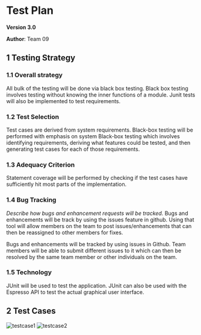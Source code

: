 # Test Plan

**Version 3.0**

**Author**: Team 09

## 1 Testing Strategy

### 1.1 Overall strategy

All bulk of the testing will be done via black box testing. Black box testing involves testing without knowing the inner functions of a module. Junit tests will also be implemented to test requirements. 

### 1.2 Test Selection


Test cases are derived from system requirements. Black-box testing will be performed with emphasis on system Black-box testing which involves identifying requirements, deriving what features could be tested, and then generating test cases for each of those requirements.

### 1.3 Adequacy Criterion


Statement coverage will be performed by checking if the test cases have sufficiently hit most parts of the implementation.

### 1.4 Bug Tracking

*Describe how bugs and enhancement requests will be tracked.*
Bugs and enhancements will be track by using the issues feature in github. Using that tool will allow members on the team to post issues/enhancements that can then be reassigned to other members for fixes.

Bugs and enhancements will be tracked by using issues in Github. Team members will be able to submit different issues to it which can then be resolved by the same team member or other individuals on the team.

### 1.5 Technology


JUnit will be used to test the application. JUnit can also be used with  the Espresso API to test the actual graphical user interface. 


## 2 Test Cases

![testcase1](https://github.gatech.edu/storage/user/22182/files/393895b6-d410-11e8-924d-259557fd77b9)
![testcase2](https://github.gatech.edu/storage/user/22182/files/4512375c-d410-11e8-833f-d18ce6da7d8d)
